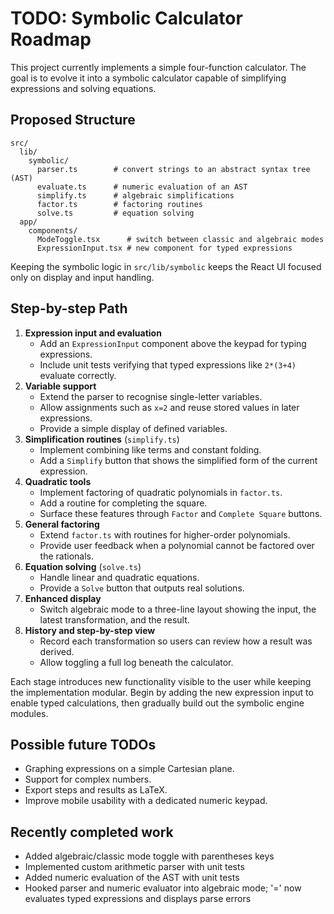 # TODO: Symbolic Calculator Roadmap

This project currently implements a simple four-function calculator. The goal is to evolve it into a symbolic calculator capable of simplifying expressions and solving equations.

## Proposed Structure

```
src/
  lib/
    symbolic/
      parser.ts        # convert strings to an abstract syntax tree (AST)
      evaluate.ts      # numeric evaluation of an AST
      simplify.ts      # algebraic simplifications
      factor.ts        # factoring routines
      solve.ts         # equation solving
  app/
    components/
      ModeToggle.tsx      # switch between classic and algebraic modes
      ExpressionInput.tsx # new component for typed expressions
```

Keeping the symbolic logic in `src/lib/symbolic` keeps the React UI focused only on display and input handling.

## Step-by-step Path

1. **Expression input and evaluation**
   - Add an `ExpressionInput` component above the keypad for typing expressions.
   - Include unit tests verifying that typed expressions like `2*(3+4)` evaluate correctly.
2. **Variable support**
   - Extend the parser to recognise single-letter variables.
   - Allow assignments such as `x=2` and reuse stored values in later expressions.
   - Provide a simple display of defined variables.
3. **Simplification routines** (`simplify.ts`)
   - Implement combining like terms and constant folding.
   - Add a `Simplify` button that shows the simplified form of the current expression.
4. **Quadratic tools**
   - Implement factoring of quadratic polynomials in `factor.ts`.
   - Add a routine for completing the square.
   - Surface these features through `Factor` and `Complete Square` buttons.
5. **General factoring**
   - Extend `factor.ts` with routines for higher-order polynomials.
   - Provide user feedback when a polynomial cannot be factored over the rationals.
6. **Equation solving** (`solve.ts`)
   - Handle linear and quadratic equations.
   - Provide a `Solve` button that outputs real solutions.
7. **Enhanced display**
   - Switch algebraic mode to a three-line layout showing the input, the latest transformation, and the result.
8. **History and step-by-step view**
   - Record each transformation so users can review how a result was derived.
   - Allow toggling a full log beneath the calculator.

Each stage introduces new functionality visible to the user while keeping the implementation modular. Begin by adding the new expression input to enable typed calculations, then gradually build out the symbolic engine modules.

## Possible future TODOs

- Graphing expressions on a simple Cartesian plane.
- Support for complex numbers.
- Export steps and results as LaTeX.
- Improve mobile usability with a dedicated numeric keypad.

## Recently completed work

- Added algebraic/classic mode toggle with parentheses keys
- Implemented custom arithmetic parser with unit tests
- Added numeric evaluation of the AST with unit tests
- Hooked parser and numeric evaluator into algebraic mode; '=' now evaluates typed expressions and displays parse errors

